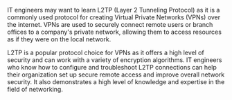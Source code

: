 IT engineers may want to learn L2TP (Layer 2 Tunneling Protocol) as it is a commonly used protocol for creating Virtual Private Networks (VPNs) over the internet. VPNs are used to securely connect remote users or branch offices to a company's private network, allowing them to access resources as if they were on the local network. 

L2TP is a popular protocol choice for VPNs as it offers a high level of security and can work with a variety of encryption algorithms. IT engineers who know how to configure and troubleshoot L2TP connections can help their organization set up secure remote access and improve overall network security. It also demonstrates a high level of knowledge and expertise in the field of networking.
